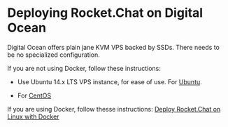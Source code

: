 # Deploying Rocket.Chat on Digital Ocean

Digital Ocean offers plain jane KVM VPS backed by SSDs.  There needs to be no specialized configuration.

If you are not using Docker, follow these instructions: 

- Use Ubuntu 14.x LTS VPS instance, for ease of use. For [Ubuntu](https://github.com/rghv/Rocket.Chat.Docs/blob/master/3.%20Installing%20and%20Updating%2F2.%20Deployment%20Options%2FUbuntu.md). 

- For [CentOS](https://github.com/rghv/Rocket.Chat.Docs/blob/master/3.%20Installing%20and%20Updating%2F2.%20Deployment%20Options%2FCentOS%207.md)

If you are using Docker, follow thesse instructions: [Deploy Rocket.Chat on Linux with Docker](https://github.com/RocketChat/Deploy.to.Cloud/tree/master/GenericLinux)
